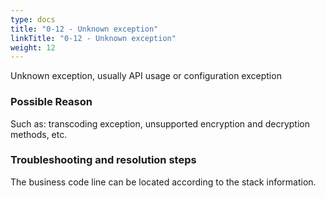 ```yaml
---
type: docs
title: "0-12 - Unknown exception"
linkTitle: "0-12 - Unknown exception"
weight: 12
---
```

Unknown exception, usually API usage or configuration exception

### Possible Reason

Such as: transcoding exception, unsupported encryption and decryption methods, etc.

### Troubleshooting and resolution steps

The business code line can be located according to the stack information.

<p style="margin-top: 3rem;"> </p>